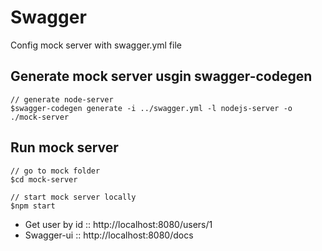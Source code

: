 # Swagger
Config mock server with swagger.yml file

## Generate mock server usgin swagger-codegen
```
// generate node-server
$swagger-codegen generate -i ../swagger.yml -l nodejs-server -o ./mock-server
```

## Run mock server
```
// go to mock folder
$cd mock-server

// start mock server locally
$npm start
```

- Get user by id :: http://localhost:8080/users/1
- Swagger-ui :: http://localhost:8080/docs
